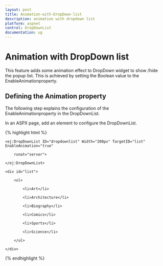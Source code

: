 ```yaml
---
layout: post
title: Animation-with-DropDown-list
description: animation with dropdown list 
platform: aspnet
control: DropDownList
documentation: ug
---
```


# Animation with DropDown list 

This feature adds some animation effect to DropDown widget to show /hide the popup list. This is achieved by setting the Boolean value to the EnableAnimationproperty.

## Defining the Animation property

The following step explains the configuration of the EnableAnimationproperty in the DropDownList.

In an ASPX page, add an element to configure the DropDownList.

{% highlight html %}

<div class="control">

    <ej:DropDownList ID="dropdownlist" Width="200px" TargetID="list" EnableAnimation="true"

        runat="server">

    </ej:DropDownList>

    <div id="list">

        <ul>

            <li>Art</li>

            <li>Architecture</li>

            <li>Biography</li>

            <li>Comics</li>

            <li>Sports</li>

            <li>Science</li>

        </ul>

    </div>

</div>



{% endhighlight %}



